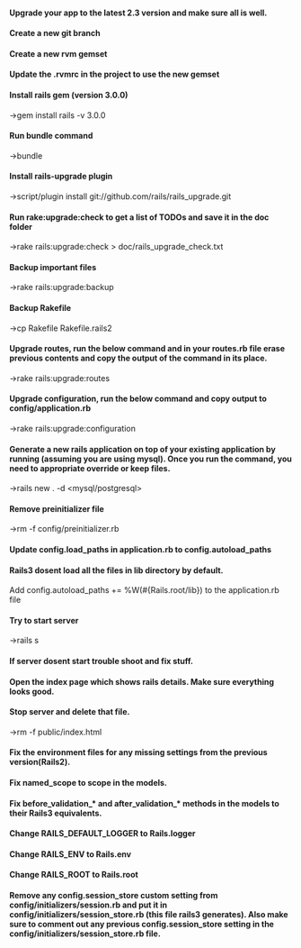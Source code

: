 #### Upgrade your app to the latest 2.3 version and make sure all is well.
#### Create a new git branch
#### Create a new rvm gemset
#### Update the .rvmrc in the project to use the new gemset
#### Install rails gem (version 3.0.0)
→gem install rails -v 3.0.0
#### Run bundle command
→bundle
#### Install rails-upgrade plugin
→script/plugin install git://github.com/rails/rails_upgrade.git
#### Run rake:upgrade:check to get a list of TODOs and save it in the doc folder
→rake rails:upgrade:check > doc/rails_upgrade_check.txt
#### Backup important files
→rake rails:upgrade:backup
#### Backup Rakefile
→cp Rakefile Rakefile.rails2
#### Upgrade routes, run the below command and in your routes.rb file erase previous contents and copy the output of the command in its place.
→rake rails:upgrade:routes
#### Upgrade configuration, run the below command and copy output to config/application.rb
→rake rails:upgrade:configuration
#### Generate a new rails application on top of your existing application by running (assuming you are using mysql). Once you run the command, you need to appropriate override or keep files.
→rails new . -d <mysql/postgresql>
#### Remove preinitializer file
→rm -f config/preinitializer.rb
#### Update config.load_paths in application.rb to config.autoload_paths
#### Rails3 dosent load all the files in lib directory by default.
Add config.autoload_paths += %W(#{Rails.root/lib}) to the application.rb file
#### Try to start server
→rails s
#### If server dosent start trouble shoot and fix stuff.
#### Open the index page which shows rails details. Make sure everything looks good.
#### Stop server and delete that file.
→rm -f public/index.html
#### Fix the environment files for any missing settings from the previous version(Rails2).
#### Fix named_scope to scope in the models.
#### Fix before_validation_* and after_validation_* methods in the models to their Rails3 equivalents.
#### Change RAILS_DEFAULT_LOGGER to Rails.logger
#### Change RAILS_ENV to Rails.env
#### Change RAILS_ROOT to Rails.root
#### Remove any config.session_store custom setting from config/initializers/session.rb and put it in config/initializers/session_store.rb (this file rails3 generates). Also make sure to comment out any previous config.session_store setting in the config/initializers/session_store.rb file.
